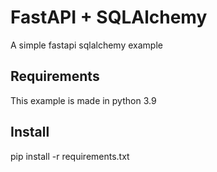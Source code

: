 FastAPI + SQLAlchemy 
===

A simple fastapi sqlalchemy example

Requirements
---

This example is made in python 3.9


Install
---

pip install -r requirements.txt